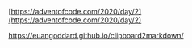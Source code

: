 [https://adventofcode.com/2020/day/2](https://adventofcode.com/2020/day/2)

https://euangoddard.github.io/clipboard2markdown/



